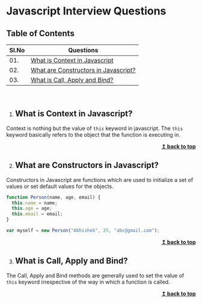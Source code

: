 # Javascript Interview Questions

## Table of Contents

| Sl.No | Questions                                                                      |
| ----- | ------------------------------------------------------------------------------ |
| 01.   | [What is Context in Javascript](#what-is-context-in-javascipt)               |
| 02.   | [What are Constructors in Javascript?](#what-are-constructors-in-javascript) |
| 03.   | [What is Call, Apply and Bind?](#what-is-call,-apply-and-bind)               |

<br/>

1. ## What is Context in Javascript?

Context is nothing but the value of `this` keyword in javascript. The `this` keyword basically refers to the object that the function is executing in.

<div align="right">
    <b><a href="#">↥ back to top</a></b>
</div>

2. ## What are Constructors in Javascript?

Constructors in Javascript are functions which are used to initialize a set of values or set default values for the objects.

```js
function Person(name, age, email) {
  this.name = name;
  this.age = age;
  this.email = email;
}

var myself = new Person("Abhishek", 25, "abc@gmail.com");
```

<div align="right">
    <b><a href="#">↥ back to top</a></b>
</div>

3. ## What is Call, Apply and Bind?

The Call, Apply and Bind methods are generally used to set the value of `this` keyword irrespective of the way in which a function is called.

<div align="right">
    <b><a href="#">↥ back to top</a></b>
</div>
